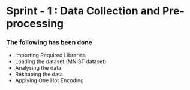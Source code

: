 # Sprint - 1 : Data Collection and Pre-processing
### The following has been done

- Importing Required Libraries
- Loading the dataset (MNIST dataset)
- Analysing the data
- Reshaping the data
- Applying One Hot Encoding
